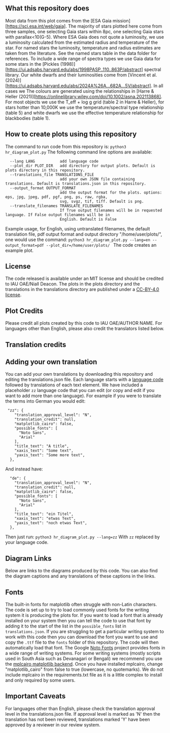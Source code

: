 ## What this repository does	
Most data from this plot comes from the [ESA Gaia mission][https://sci.esa.int/web/gaia]. The majority of stars plotted here come from three samples, one selecting Gaia stars within 8pc, one selecting Gaia stars with parallax<10(G-5). Where ESA Gaia does not quote a luminosity, we use a luminosity calculated from the estimated radius and temperature of the star. For named stars the luminosity, temperature and radius estimates are taken from the literature. See the named stars table in the data folder for references. To include a wide range of spectra types we use Gaia data for some stars in the [Pickles (1998)][https://ui.adsabs.harvard.edu/abs/1998PASP..110..863P/abstract] spectral library. Our white dwarfs and their luminosities come from [Vincent et al. (2024)][https://ui.adsabs.harvard.edu/abs/2024A%26A...682A...5V/abstract]. In all cases we The colours are generated using the relationships in [Harre & Heller (2021)][https://onlinelibrary.wiley.com/doi/10.1002/asna.202113868]. For most objects we use the T_eff + log g grid (table 2 in Harre & Heller), for stars hotter than 10,000K we use the temperature/spectral type relationship (table 5) and white dwarfs we use the effective temperature relationship for blackbodies (table 1).
## How to create plots using this repository
The command to run code from this repository is:
`python3 hr_diagram_plot.py`
The following command line options are available:
```-h, --help            show this help message and exit
  --lang LANG           add language code
  --plot_dir PLOT_DIR   add directory for output plots. Default is plots directory in this repository.
  --translations_file TRANSLATIONS_FILE
                        add your own JSON file containing translations. Default is translations.json in this repository.
  --output_format OUTPUT_FORMAT
                        add the output format for the plots. options: eps, jpg, jpeg, pdf, pgf, png, ps, raw, rgba,
                        svg, svgz, tif, tiff. Default is png.
  --translate_filenames TRANSLATE_FILENAMES
                        If True output filenames will be in requested language. If False output filenames will be in
                        English. Default is False
```
Example usage, for English, using untranslated filenames, the default translation file, pdf output format and output directory "/home/user/plots/", one would use the command:
```python3 hr_diagram_plot.py --lang=en --output_format=pdf --plot_dir=/home/user/plots/ ```
The code creates an example plot.

## License
The code released is available under an MIT license and should be credited to IAU OAE/Niall Deacon. The plots in the plots directory and the translations in the translations directory are published under a <a href="https://creativecommons.org/licenses/by/4.0/deed.en">CC-BY-4.0 license</a>.

## Plot Credits
Please credit all plots created by this code to IAU OAE/AUTHOR NAME. For languages other than English, please also credit the translators listed below. 
<!-- start-translation-credits -->

## Translation credits


<!-- end-translation-credits -->

## Adding your own translation
You can add your own translations by downloading this repository and editing the translations.json file. Each language starts with a [language code](https://en.wikipedia.org/wiki/List_of_ISO_639-1_codes) followed by translations of each text element. We have included a placeholder `zz` language code that you can edit (or copy and edit if you want to add more than one language). For example if you were to translate the terms into German you would edit:
```
 "zz": {
    "translation_approval_level": "N",
    "translation_credit": null,
    "matplotlib_cairo": false,
    "possible_fonts": [
      "Noto Sans",
      "Arial"
    ],
    "title_text": "A title",
    "xaxis_text": "Some text",
    "yaxis_text": "Some more text",
  },
```
And instead have:
```
  "de": {
    "translation_approval_level": "N",
    "translation_credit": null,
    "matplotlib_cairo": false,
    "possible_fonts": [
      "Noto Sans",
      "Arial"
    ],
    "title_text": "ein Titel",
    "xaxis_text": "etwas Text",
    "yaxis_text": "noch etwas Text",
  },
```

Then just run:
```python3 hr_diagram_plot.py --lang=zz```
With `zz` replaced by your language code.

<!-- start-diagram-links -->

## Diagram Links
 Below are links to the diagrams produced by this code. You can also find the diagram captions and any translations of these captions in the links.
 <ul>

</ul>

<!-- end-diagram-links -->


## Fonts
The built-in fonts for matplotlib often struggle with non-Latin characters. The code is set up to try to load commonly used fonts for the writing system it is producing the plots for. If you want to load a font that is already installed on your system then you can tell the code to use that font by adding it to the start of the list in the `possible_fonts` list in `translations.json`. If you are struggling to get a particular writing system to work with this code then you can download the font you want to use and copy the `.ttf` file to the `fonts` folder of this repository. The code will then automatically load that font. The Google <a href="https://fonts.google.com/noto">Noto Fonts</a> project provides fonts in a wide range of writing systems. For some writing systems (mostly scripts used in South Asia such as Devanagari or Bengali) we recommend you use the <a href="https://pypi.org/project/mplcairo/">mplcairo matplotlib backend</a>. Once you have installed mplcairo, change "matplotlib_cairo" from false to true (lowercase, no quotemarks). We do not include mplcairo in the requirements.txt file as it is a little complex to install and only required by some users.

## Important Caveats

For languages other than English, please check the translation approval level in the translations.json file. If approval level is marked as 'N' then the translation has not been reviewed, translations marked 'Y' have been approved by a reviewer in our review system.
